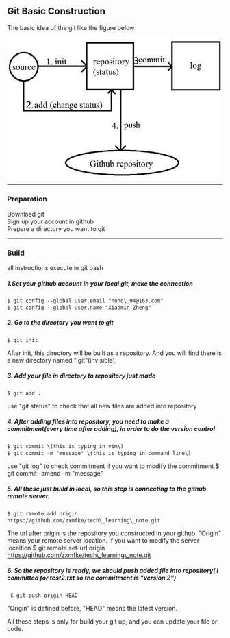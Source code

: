 ## Git Basic Construction

The basic idea of the git like the figure below

![](/assets/6.png)

---

### Preparation

Download git   
Sign up your account in github  
Prepare a directory you want to git

---

### Build
all instructions execute in git bash

##### 1.Set your github account in your local git, make the connection
    $ git config --global user.email "nono\_94@163.com" 
    $ git config --global user.name "Xiaomin Zheng"
##### 2. Go to the directory you want to git
    $ git init
   After init, this directory will be built as a repository. And you will find there is a new directory named ".git"\(invisible\).
##### 3. Add your file in directory to repository just made
    $ git add .
   use "git status" to check that all new files are added into repository
##### 4. After adding files into repository, you need to make a commitment\(every time after adding\), in order to do the version control
    $ git commit \(this is typing in vim\)
    $ git commit -m "message" \(this is typing in command line\)
   use "git log" to check commitment
   if you want to modify the commitment
    $ git commit -amend -m "message"
##### 5. All these just build in local, so this step is connecting to the github remote server.
    $ git remote add origin https://github.com/zxmfke/tech\_learning\_note.git
   The url after origin is the repository you constructed in your github. "Origin" means your remote server location.
   If you want to modify the server locaition
       $ git remote set-url origin https://github.com/zxmfke/tech\_learning\_note.git
##### 6.  So the repository is ready, we should push added file into repository\( I committed for test2.txt so the commitment is "version 2"\)
     $ git push origin HEAD
   "Origin" is defined before, "HEAD" means the latest version.
   
   
All these steps is only for build your git up, and you can update your file or code.
